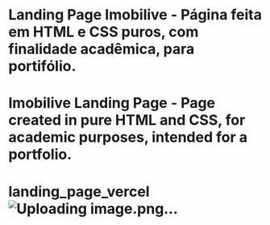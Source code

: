# Landing Page Imobilive - Página feita em HTML e CSS puros, com finalidade acadêmica, para portifólio.
# Imobilive Landing Page - Page created in pure HTML and CSS, for academic purposes, intended for a portfolio.

# landing_page_vercel![Uploading image.png…]()
